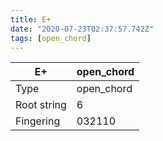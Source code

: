 ```yaml
---
title: E+
date: "2020-07-23T02:37:57.742Z"
tags: [open_chord]
---
```


|E+|open_chord|
|---|---|
|Type|open_chord|
|Root string|6|
|Fingering|032110|

